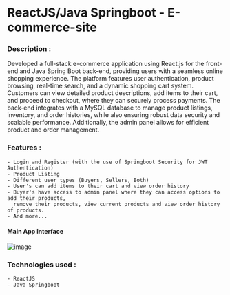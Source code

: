 # ReactJS/Java Springboot - E-commerce-site

### Description :
Developed a full-stack e-commerce application using React.js for the front-end and Java Spring Boot back-end, providing users with a seamless online shopping experience. The platform features user authentication, product browsing, real-time search, and a dynamic shopping cart system. Customers can view detailed product descriptions, add items to their cart, and proceed to checkout, where they can securely process payments. The back-end integrates with a MySQL database to manage product listings, inventory, and order histories, while also ensuring robust data security and scalable performance. Additionally, the admin panel allows for efficient product and order management.

### Features :
    - Login and Register (with the use of Springboot Security for JWT Authentication) 
    - Product Listing
    - Different user types (Buyers, Sellers, Both)
    - User's can add items to their cart and view order history
    - Buyer's have access to admin panel where they can access options to add their products, 
      remove their products, view current products and view order history of products.
    - And more...

#### Main App Interface
![image](https://github.com/user-attachments/assets/3d966532-3898-40eb-8302-3a158359a5f3)

### Technologies used :
    - ReactJS 
    - Java Springboot
